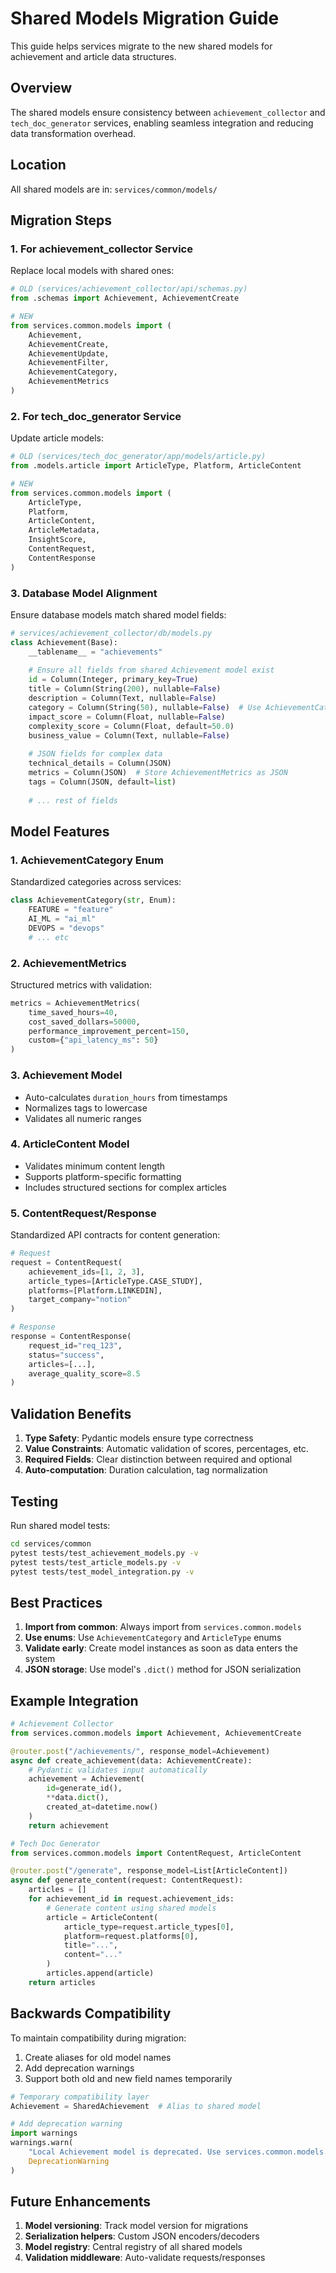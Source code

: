 # Shared Models Migration Guide

This guide helps services migrate to the new shared models for achievement and article data structures.

## Overview

The shared models ensure consistency between `achievement_collector` and `tech_doc_generator` services, enabling seamless integration and reducing data transformation overhead.

## Location

All shared models are in: `services/common/models/`

## Migration Steps

### 1. For achievement_collector Service

Replace local models with shared ones:

```python
# OLD (services/achievement_collector/api/schemas.py)
from .schemas import Achievement, AchievementCreate

# NEW
from services.common.models import (
    Achievement,
    AchievementCreate,
    AchievementUpdate,
    AchievementFilter,
    AchievementCategory,
    AchievementMetrics
)
```

### 2. For tech_doc_generator Service

Update article models:

```python
# OLD (services/tech_doc_generator/app/models/article.py)
from .models.article import ArticleType, Platform, ArticleContent

# NEW
from services.common.models import (
    ArticleType,
    Platform,
    ArticleContent,
    ArticleMetadata,
    InsightScore,
    ContentRequest,
    ContentResponse
)
```

### 3. Database Model Alignment

Ensure database models match shared model fields:

```python
# services/achievement_collector/db/models.py
class Achievement(Base):
    __tablename__ = "achievements"
    
    # Ensure all fields from shared Achievement model exist
    id = Column(Integer, primary_key=True)
    title = Column(String(200), nullable=False)
    description = Column(Text, nullable=False)
    category = Column(String(50), nullable=False)  # Use AchievementCategory values
    impact_score = Column(Float, nullable=False)
    complexity_score = Column(Float, default=50.0)
    business_value = Column(Text, nullable=False)
    
    # JSON fields for complex data
    technical_details = Column(JSON)
    metrics = Column(JSON)  # Store AchievementMetrics as JSON
    tags = Column(JSON, default=list)
    
    # ... rest of fields
```

## Model Features

### 1. AchievementCategory Enum

Standardized categories across services:

```python
class AchievementCategory(str, Enum):
    FEATURE = "feature"
    AI_ML = "ai_ml"
    DEVOPS = "devops"
    # ... etc
```

### 2. AchievementMetrics

Structured metrics with validation:

```python
metrics = AchievementMetrics(
    time_saved_hours=40,
    cost_saved_dollars=50000,
    performance_improvement_percent=150,
    custom={"api_latency_ms": 50}
)
```

### 3. Achievement Model

- Auto-calculates `duration_hours` from timestamps
- Normalizes tags to lowercase
- Validates all numeric ranges

### 4. ArticleContent Model

- Validates minimum content length
- Supports platform-specific formatting
- Includes structured sections for complex articles

### 5. ContentRequest/Response

Standardized API contracts for content generation:

```python
# Request
request = ContentRequest(
    achievement_ids=[1, 2, 3],
    article_types=[ArticleType.CASE_STUDY],
    platforms=[Platform.LINKEDIN],
    target_company="notion"
)

# Response
response = ContentResponse(
    request_id="req_123",
    status="success",
    articles=[...],
    average_quality_score=8.5
)
```

## Validation Benefits

1. **Type Safety**: Pydantic models ensure type correctness
2. **Value Constraints**: Automatic validation of scores, percentages, etc.
3. **Required Fields**: Clear distinction between required and optional
4. **Auto-computation**: Duration calculation, tag normalization

## Testing

Run shared model tests:

```bash
cd services/common
pytest tests/test_achievement_models.py -v
pytest tests/test_article_models.py -v
pytest tests/test_model_integration.py -v
```

## Best Practices

1. **Import from common**: Always import from `services.common.models`
2. **Use enums**: Use `AchievementCategory` and `ArticleType` enums
3. **Validate early**: Create model instances as soon as data enters the system
4. **JSON storage**: Use model's `.dict()` method for JSON serialization

## Example Integration

```python
# Achievement Collector
from services.common.models import Achievement, AchievementCreate

@router.post("/achievements/", response_model=Achievement)
async def create_achievement(data: AchievementCreate):
    # Pydantic validates input automatically
    achievement = Achievement(
        id=generate_id(),
        **data.dict(),
        created_at=datetime.now()
    )
    return achievement

# Tech Doc Generator
from services.common.models import ContentRequest, ArticleContent

@router.post("/generate", response_model=List[ArticleContent])
async def generate_content(request: ContentRequest):
    articles = []
    for achievement_id in request.achievement_ids:
        # Generate content using shared models
        article = ArticleContent(
            article_type=request.article_types[0],
            platform=request.platforms[0],
            title="...",
            content="..."
        )
        articles.append(article)
    return articles
```

## Backwards Compatibility

To maintain compatibility during migration:

1. Create aliases for old model names
2. Add deprecation warnings
3. Support both old and new field names temporarily

```python
# Temporary compatibility layer
Achievement = SharedAchievement  # Alias to shared model

# Add deprecation warning
import warnings
warnings.warn(
    "Local Achievement model is deprecated. Use services.common.models.Achievement",
    DeprecationWarning
)
```

## Future Enhancements

1. **Model versioning**: Track model version for migrations
2. **Serialization helpers**: Custom JSON encoders/decoders
3. **Model registry**: Central registry of all shared models
4. **Validation middleware**: Auto-validate requests/responses